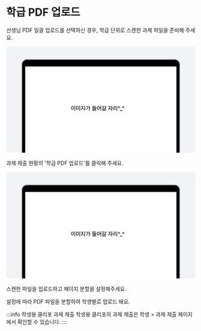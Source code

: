 # 학급 PDF 업로드
선생님 PDF 일괄 업로드를 선택하신 경우, 학급 단위로 스캔한 과제 파일을 준비해 주세요.

![이미지](./img/example.png)
<p></p>
과제 제출 현황의 '학급 PDF 업로드'를 클릭해 주세요.

![이미지](./img/example.png)
<p></p>
스캔한 파일을 업로드하고 페이지 분할을 설정해주세요.

설정에 따라 PDF 파일을 분할하여 학생별로 업로드 돼요.

:::info 학생용 클리포 과제 제출
학생용 클리포의 과제 제출은 학생 > 과제 제출 페이지에서 확인할 수 있습니다.
:::